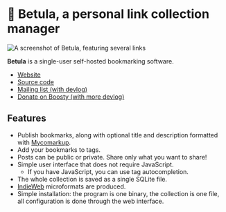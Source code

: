# 🌳 Betula, a personal link collection manager
![A screenshot of Betula, featuring several links](https://betula.mycorrhiza.wiki/betula-v0.7.0.png)

**Betula** is a single-user self-hosted bookmarking software.

* [Website](https://betula.mycorrhiza.wiki)
* [Source code](https://git.sr.ht/~bouncepaw/betula)
* [Mailing list (with devlog)](https://lists.sr.ht/~bouncepaw/betula)
* [Donate on Boosty (with more devlog)](https://boosty.to/bouncepaw)

## Features
* Publish bookmarks, along with optional title and description formatted with [Mycomarkup](https://mycorrhiza.wiki/help/en/mycomarkup).
* Add your bookmarks to tags.
* Posts can be public or private. Share only what you want to share!
* Simple user interface that does not require JavaScript.
  * If you have JavaScript, you can use tag autocompletion.
* The whole collection is saved as a single SQLite file.
* [IndieWeb](https://indieweb.org) microformats are produced.
* Simple installation: the program is one binary, the collection is one file, all configuration is done through the web interface.